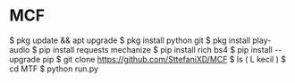 # MCF
$ pkg update && apt upgrade
$ pkg install python git
$ pkg install play-audio
$ pip install requests mechanize
$ pip install rich bs4
$ pip install --upgrade pip
$ git clone https://github.com/SttefaniXD/MCF
$ ls ( L kecil )
$ cd MTF
$ python run.py
